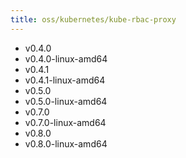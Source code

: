 ```yaml
---
title: oss/kubernetes/kube-rbac-proxy
---
```

- v0.4.0
- v0.4.0-linux-amd64
- v0.4.1
- v0.4.1-linux-amd64
- v0.5.0
- v0.5.0-linux-amd64
- v0.7.0
- v0.7.0-linux-amd64
- v0.8.0
- v0.8.0-linux-amd64
